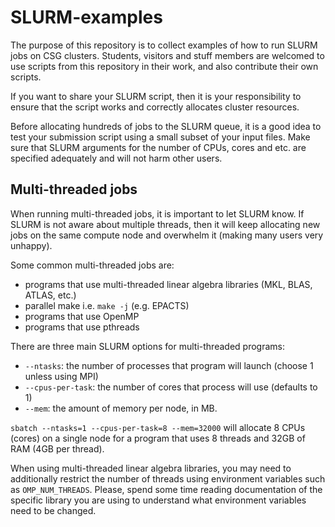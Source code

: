 # SLURM-examples

The purpose of this repository is to collect examples of how to run SLURM jobs on CSG clusters.
Students, visitors and stuff members are welcomed to use scripts from this repository in their work, and also contribute their own scripts.

If you want to share your SLURM script, then it is your responsibility to ensure that the script works and correctly allocates cluster resources.

Before allocating hundreds of jobs to the SLURM queue, it is a good idea to test your submission script using a small subset of your input files. Make sure that SLURM arguments for the number of CPUs, cores and etc. are specified adequately and will not harm other users. 


## Multi-threaded jobs

When running multi-threaded jobs, it is important to let SLURM know. If SLURM is not aware about multiple threads, then it will keep allocating new jobs on the same compute node and overwhelm it (making many users very unhappy).

Some common multi-threaded jobs are:
- programs that use multi-threaded linear algebra libraries (MKL, BLAS, ATLAS, etc.)
- parallel make i.e. `make -j` (e.g. EPACTS)
- programs that use OpenMP
- programs that use pthreads

There are three main SLURM options for multi-threaded programs:

* `--ntasks`: the number of processes that program will launch (choose 1 unless using MPI)
* `--cpus-per-task`: the number of cores that process will use (defaults to 1)
* `--mem`: the amount of memory per node, in MB.

`sbatch --ntasks=1 --cpus-per-task=8 --mem=32000` will allocate 8 CPUs (cores) on a single node for a program that uses 8 threads and 32GB of RAM (4GB per thread).

When using multi-threaded linear algebra libraries, you may need to additionally restrict the number of threads using environment variables such as `OMP_NUM_THREADS`. Please, spend some time reading documentation of the specific library you are using to understand what environment variables need to be changed.
